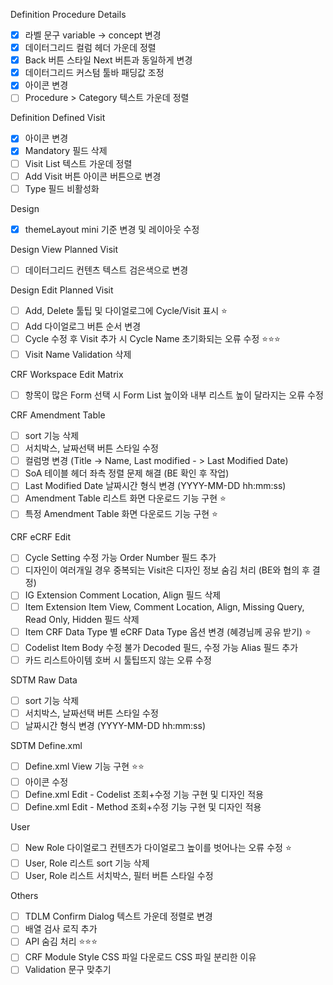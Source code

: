 Definition Procedure Details
- [x] 라벨 문구 variable -> concept 변경
- [x] 데이터그리드 컬럼 헤더 가운데 정렬
- [x] Back 버튼 스타일 Next 버튼과 동일하게 변경
- [x] 데이터그리드 커스텀 툴바 패딩값 조정
- [x] 아이콘 변경
- [ ] Procedure > Category 텍스트 가운데 정렬

Definition Defined Visit
- [x] 아이콘 변경
- [x] Mandatory 필드 삭제
- [ ] Visit List 텍스트 가운데 정렬
- [ ] Add Visit 버튼 아이콘 버튼으로 변경
- [ ] Type 필드 비활성화

Design
- [x] themeLayout mini 기준 변경 및 레이아웃 수정

Design View Planned Visit
- [ ] 데이터그리드 컨텐츠 텍스트 검은색으로 변경

Design Edit Planned Visit
- [ ] Add, Delete 툴팁 및 다이얼로그에 Cycle/Visit 표시 ⭐
- [ ] Add 다이얼로그 버튼 순서 변경
- [ ] Cycle 수정 후 Visit 추가 시 Cycle Name 초기화되는 오류 수정 ⭐⭐⭐
- [ ] Visit Name Validation 삭제

CRF Workspace Edit Matrix
- [ ] 항목이 많은 Form 선택 시 Form List 높이와 내부 리스트 높이 달라지는 오류 수정

CRF Amendment Table
- [ ] sort 기능 삭제
- [ ] 서치박스, 날짜선택 버튼 스타일 수정
- [ ] 컬럼명 변경 (Title -> Name, Last modified - > Last Modified Date)
- [ ] SoA 테이블 헤더 좌측 정렬 문제 해결 (BE 확인 후 작업)
- [ ] Last Modified Date 날짜시간 형식 변경 (YYYY-MM-DD hh:mm:ss)
- [ ] Amendment Table 리스트 화면 다운로드 기능 구현 ⭐
- [ ] 특정 Amendment Table 화면 다운로드 기능 구현 ⭐

CRF eCRF Edit
- [ ] Cycle Setting 수정 가능 Order Number 필드 추가
- [ ] 디자인이 여러개일 경우 중복되는 Visit은 디자인 정보 숨김 처리 (BE와 협의 후 결정)
- [ ] IG Extension Comment Location, Align 필드 삭제
- [ ] Item Extension Item View, Comment Location, Align, Missing Query, Read Only, Hidden 필드 삭제
- [ ] Item CRF Data Type 별 eCRF Data Type 옵션 변경 (혜경님께 공유 받기) ⭐
- [ ] Codelist Item Body 수정 불가 Decoded 필드, 수정 가능 Alias 필드 추가
- [ ] 카드 리스트아이템 호버 시 툴팁뜨지 않는 오류 수정

SDTM Raw Data
- [ ] sort 기능 삭제
- [ ] 서치박스, 날짜선택 버튼 스타일 수정
- [ ] 날짜시간 형식 변경 (YYYY-MM-DD hh:mm:ss)

SDTM Define.xml
- [ ] Define.xml View 기능 구현 ⭐⭐
- [ ] 아이콘 수정
- [ ] Define.xml Edit - Codelist 조회+수정 기능 구현 및 디자인 적용
- [ ] Define.xml Edit - Method 조회+수정 기능 구현 및 디자인 적용

User
- [ ] New Role 다이얼로그 컨텐츠가 다이얼로그 높이를 벗어나는 오류 수정 ⭐
- [ ] User, Role 리스트 sort 기능 삭제
- [ ] User, Role 리스트 서치박스, 필터 버튼 스타일 수정

Others
- [ ] TDLM Confirm Dialog 텍스트 가운데 정렬로 변경
- [ ] 배열 검사 로직 추가
- [ ] API 숨김 처리 ⭐⭐⭐
- [ ] CRF Module Style CSS 파일 다운로드 CSS 파일 분리한 이유
- [ ] Validation 문구 맞추기